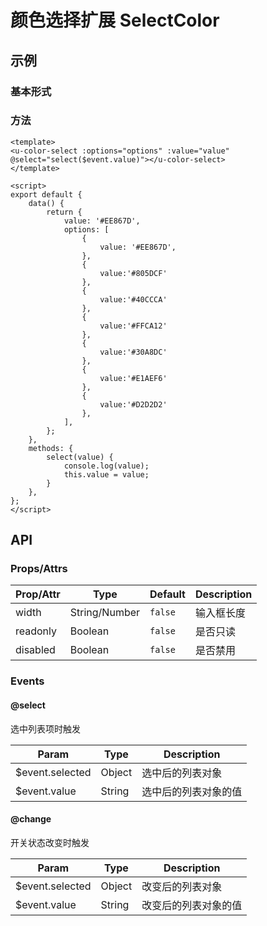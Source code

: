 # 颜色选择扩展 SelectColor

## 示例
### 基本形式

### 方法
``` vue
<template>
<u-color-select :options="options" :value="value" @select="select($event.value)"></u-color-select>
</template>

<script>
export default {
    data() {
        return {
            value: '#EE867D',
            options: [
                {
                    value: '#EE867D',
                },
                {
                    value:'#805DCF'
                },
                {
                    value:'#40CCCA'
                },
                {
                    value:'#FFCA12'
                },
                {
                    value:'#30A8DC'
                },
                {
                    value:'#E1AEF6'
                },
                {
                    value:'#D2D2D2'
                },
            ],
        };
    },
    methods: {
        select(value) {
            console.log(value);
            this.value = value;
        }
    },
};
</script>
```

## API
### Props/Attrs

| Prop/Attr | Type | Default | Description |
| --------- | ---- | ------- | ----------- |
| width | String/Number | `false` | 输入框长度 |
| readonly | Boolean | `false` | 是否只读 |
| disabled | Boolean | `false` | 是否禁用 |

### Events

#### @select

选中列表项时触发

| Param | Type | Description |
| ----- | ---- | ----------- |
| $event.selected | Object | 选中后的列表对象 |
| $event.value | String | 选中后的列表对象的值 |

#### @change

开关状态改变时触发

| Param | Type | Description |
| ----- | ---- | ----------- |
| $event.selected | Object | 改变后的列表对象 |
| $event.value | String | 改变后的列表对象的值 |
